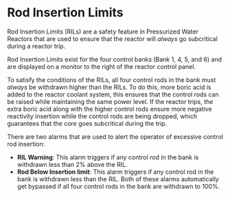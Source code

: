 # Rod Insertion Limits
Rod Insertion Limits (RILs) are a safety feature in Pressurized Water Reactors that are used to ensure that the reactor will *always* go subcritical during a reactor trip.

Rod Insertion Limits exist for the four control banks (Bank 1, 4, 5, and 6) and are displayed on a monitor to the right of the reactor control panel.

To satisfy the conditions of the RILs, all four control rods in the bank must *always* be withdrawn higher than the RILs. To do this, more boric acid is added to the reactor coolant system, this ensures that the control rods can be raised while maintaining the same power level.
If the reactor trips, the extra boric acid along with the higher control rods ensure more negative reactivity insertion while the control rods are being dropped, which guarantees that the core goes subcritical during the trip.

There are two alarms that are used to alert the operator of excessive control rod insertion:
- **RIL Warning**: This alarm triggers if any control rod in the bank is withdrawn less than 2% above the RIL.
- **Rod Below Insertion limit**: This alarm triggers if any control rod in the bank is withdrawn less than the RIL.
Both of these alarms automatically get bypassed if all four control rods in the bank are withdrawn to 100%.
